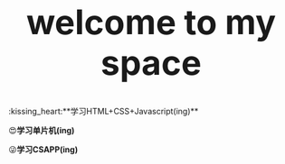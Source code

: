 <div align="center">
    <h1 style="font-size: 60px;">welcome to my space</h1>
</div>
:kissing_heart:**学习HTML+CSS+Javascript(ing)**<br>

:heart_eyes:**学习单片机(ing)**​<br>

:stuck_out_tongue_winking_eye:**学习CSAPP(ing)**
